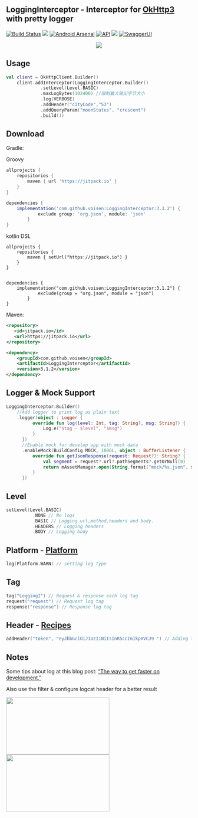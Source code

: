 LoggingInterceptor - Interceptor for [OkHttp3](https://github.com/square/okhttp) with pretty logger
--------

[![Build Status](https://travis-ci.org/voisen/LoggingInterceptor.svg?branch=master)](https://travis-ci.org/voisen/LoggingInterceptor)
[![](https://img.shields.io/badge/AndroidWeekly-%23272-blue.svg?style=flat-square)](http://androidweekly.net/issues/issue-272)
[![Android Arsenal](https://img.shields.io/badge/Android%20Arsenal-LoggingInterceptor-green.svg?style=flat-square)](https://android-arsenal.com/details/1/5870)
[![API](https://img.shields.io/badge/API-9%2B-brightgreen.svg?style=flat-square)](http://www.oracle.com/technetwork/java/javase/downloads/jre7-downloads-1880261.html)
[![](https://jitpack.io/v/voisen/LoggingInterceptor.svg)](https://jitpack.io/#voisen/LoggingInterceptor)
[![SwaggerUI](https://img.shields.io/badge/Swagger-mockable.io-orange.svg?style=flat-square)](https://www.mockable.io/swagger/index.html?url=https%3A%2F%2Fdemo2961085.mockable.io%3Fopenapi#!/demo2961085)

<p align="center">
    <img src="https://github.com/voisen/LoggingInterceptor/blob/master/images/logcat.png"/>
</p>

Usage
--------

```kotlin
val client = OkHttpClient.Builder()
    client.addInterceptor(LoggingInterceptor.Builder()
             .setLevel(Level.BASIC)
             .maxLogBytes(102400) //限制最大输出字节大小
             .log(VERBOSE)
             .addHeader("cityCode","53")
             .addQueryParam("moonStatus", "crescent")
             .build())
```

Download
--------

Gradle:

Groovy
```groovy
allprojects {
	repositories {
		maven { url 'https://jitpack.io' }
	}
}

dependencies {
	implementation('com.github.voisen:LoggingInterceptor:3.1.2') {
        	exclude group: 'org.json', module: 'json'
    	}
}
```

kotlin DSL
```
allprojects {
	repositories {
		maven { setUrl("https://jitpack.io") }
	}
}


dependencies {
	implementation("com.github.voisen:LoggingInterceptor:3.1.2") {
        	exclude(group = "org.json", module = "json")
    	}
}

```

Maven:
```xml
<repository>
   <id>jitpack.io</id>
   <url>https://jitpack.io</url>
</repository>

<dependency>
    <groupId>com.github.voisen</groupId>
    <artifactId>LoggingInterceptor</artifactId>
    <version>3.1.2</version>
</dependency>
```


Logger & Mock Support
---------------------
```kotlin
LoggingInterceptor.Builder()
    //Add logger to print log as plain text
    .logger(object : Logger {
          override fun log(level: Int, tag: String?, msg: String?) {
              Log.e("$tag - $level", "$msg")
          }
      })
      //Enable mock for develop app with mock data
      .enableMock(BuildConfig.MOCK, 1000L, object : BufferListener {
          override fun getJsonResponse(request: Request?): String? {
              val segment = request?.url?.pathSegments?.getOrNull(0)
              return mAssetManager.open(String.format("mock/%s.json", segment)).source().buffer().readUtf8()
          }
      })
```	

Level
--------

```kotlin
setLevel(Level.BASIC)
	      .NONE // No logs
	      .BASIC // Logging url,method,headers and body.
	      .HEADERS // Logging headers
	      .BODY // Logging body
```	

Platform - [Platform](https://github.com/square/okhttp/blob/master/okhttp/src/main/java/okhttp3/internal/platform/Platform.java)
--------

```kotlin
log(Platform.WARN) // setting log type
```

Tag
--------

```kotlin
tag("LoggingI") // Request & response each log tag
request("request") // Request log tag
response("response") // Response log tag

```
	
Header - [Recipes](https://github.com/square/okhttp/wiki/Recipes)
--------

```kotlin
addHeader("token", "eyJhbGciOiJIUzI1NiIsInR5cCI6IkpXVCJ9 ") // Adding to request
```

Notes
--------
Some tips about log at this blog post: [“The way to get faster on development.”](https://medium.com/@voisen/the-way-to-get-faster-on-development-9d7b23ef8c10)

Also use the filter & configure logcat header for a better result

<p align="left">
    <img src="https://github.com/voisen/LoggingInterceptor/blob/master/images/screen_shot_5.png" width="280" height="155"/>
    <img src="https://github.com/voisen/LoggingInterceptor/blob/master/images/screen_shot_4.png" width="280" height="155"/>
</p>
